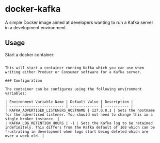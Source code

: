 # docker-kafka
A simple Docker image aimed at developers wanting to run a Kafka server in a development environment.

## Usage
Start a docker container:

```docker run -d -p 2181:2181 -p 9092:9092 alansavage/kafka

This will start a container running Kafka which you can use when writing either Produer or Consumer software for a Kafka server.

### Configuration

The container can be configures using the following environment variables:

| Environment Variable Name | Default Value | Description |
| ------------------------- | ------------- | ----------- |
| KAFKA_ADVERTISED_LISTENERS_HOSTNAME | 127.0.0.1 | Sets the hostname for the advertised listener. You should not need to change this in a single broker instance. |
| KAFKA_LOG_RETENTION_HOURS | -1 | Sets the Kafka log to be retained indefinitely. This differs from the Kafka default of 168 which can be frustrating in development when logs start being deleted which are over a week old. |
